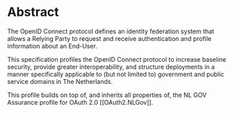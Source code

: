 # Abstract
The OpenID Connect protocol defines an identity federation system that allows
a Relying Party to request and receive authentication and profile information
about an End-User.

This specification profiles the OpenID Connect protocol to increase baseline
security, provide greater interoperability, and structure deployments in a
manner specifically applicable to (but not limited to) government and public
service domains in The Netherlands.

This profile builds on top of, and inherits all properties of, the NL GOV 
Assurance profile for OAuth 2.0 [[OAuth2.NLGov]].